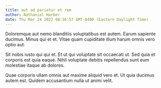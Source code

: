```yaml
---
title: aut ad pariatur et rem
author: Nathaniel Harber
date: Thu Mar 24 2022 08:16:57 GMT-0400 (Eastern Daylight Time)
---
```

Doloremque aut nemo blanditiis voluptatibus est autem. Earum sapiente ducimus. Minus qui et et. Vitae quam cupiditate illum harum omnis vero optio aut.

 Sit nobis iusto qui qui et. Et ut qui voluptate sit occaecati ut. Sed quia et corporis est quia eaque. Nihil voluptate debitis repellendus sunt eum molestiae itaque ab dolores.

 Quae corporis ullam omnis aut maxime aliquid vero et. Ut quia ducimus autem est. Quidem accusantium nulla ut animi velit.